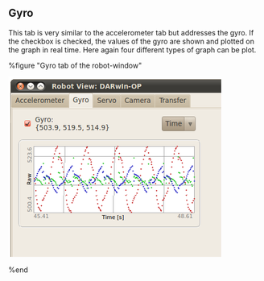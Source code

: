 ## Gyro

This tab is very similar to the accelerometer tab but addresses the gyro. If the
checkbox is checked, the values of the gyro are shown and plotted on the graph
in real time. Here again four different types of graph can be plot.

%figure "Gyro tab of the robot-window"

![Gyro tab of the robot-window](images/window_gyro.png)

%end

